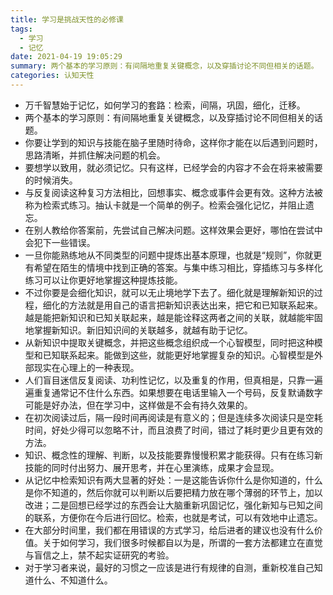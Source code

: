 ```yaml
---
title: 学习是挑战天性的必修课
tags:
  - 学习
  - 记忆
date: 2021-04-19 19:05:29
summary: 两个基本的学习原则：有间隔地重复关键概念，以及穿插讨论不同但相关的话题。
categories: 认知天性
---
```


- 万千智慧始于记忆，如何学习的套路：检索，间隔，巩固，细化，迁移。
- 两个基本的学习原则：有间隔地重复关键概念，以及穿插讨论不同但相关的话题。
- 你要让学到的知识与技能在脑子里随时待命，这样你才能在以后遇到问题时，思路清晰，并抓住解决问题的机会。
- 要想学以致用，就必须记忆。只有这样，已经学会的内容才不会在将来被需要的时候消失。
- 与反复阅读这种复习方法相比，回想事实、概念或事件会更有效。这种方法被称为检索式练习。抽认卡就是一个简单的例子。检索会强化记忆，并阻止遗忘。
- 在别人教给你答案前，先尝试自己解决问题。这样效果会更好，哪怕在尝试中会犯下一些错误。
- 一旦你能熟练地从不同类型的问题中提炼出基本原理，也就是“规则”，你就更有希望在陌生的情境中找到正确的答案。与集中练习相比，穿插练习与多样化练习可以让你更好地掌握这种提炼技能。
- 不过你要是会细化知识，就可以无止境地学下去了。细化就是理解新知识的过程，细化的方法就是用自己的语言把新知识表达出来，把它和已知联系起来。越是能把新知识和已知关联起来，越是能诠释这两者之间的关联，就越能牢固地掌握新知识。新旧知识间的关联越多，就越有助于记忆。
- 从新知识中提取关键概念，并把这些概念组织成一个心智模型，同时把这种模型和已知联系起来。能做到这些，就能更好地掌握复杂的知识。心智模型是外部现实在心理上的一种表现。
- 人们盲目迷信反复阅读、功利性记忆，以及重复的作用，但真相是，只靠一遍遍重复通常记不住什么东西。如果想要在电话里输入一个号码，反复默诵数字可能是好办法，但在学习中，这样做是不会有持久效果的。
- 在初次阅读过后，隔一段时间再阅读是有意义的；但是连续多次阅读只是空耗时间，好处少得可以忽略不计，而且浪费了时间，错过了耗时更少且更有效的方法。
- 知识、概念性的理解、判断，以及技能要靠慢慢积累才能获得。只有在练习新技能的同时付出努力、展开思考，并在心里演练，成果才会显现。
- 从记忆中检索知识有两大显著的好处：一是这能告诉你什么是你知道的，什么是你不知道的，然后你就可以判断以后要把精力放在哪个薄弱的环节上，加以改进；二是回想已经学过的东西会让大脑重新巩固记忆，强化新知与已知之间的联系，方便你在今后进行回忆。检索，也就是考试，可以有效地中止遗忘。
- 在大部分时间里，我们都在用错误的方式学习，给后进者的建议也没有什么价值。关于如何学习，我们很多时候都自以为是，所谓的一套方法都建立在直觉与盲信之上，禁不起实证研究的考验。
- 对于学习者来说，最好的习惯之一应该是进行有规律的自测，重新校准自己知道什么、不知道什么。